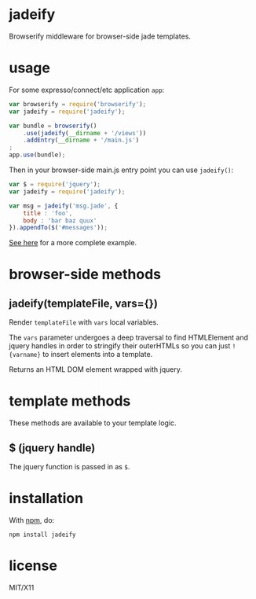 jadeify
=======

Browserify middleware for browser-side jade templates.

usage
=====

For some expresso/connect/etc application `app`:

````javascript
var browserify = require('browserify');
var jadeify = require('jadeify');

var bundle = browserify()
    .use(jadeify(__dirname + '/views'))
    .addEntry(__dirname + '/main.js')
;
app.use(bundle);
````

Then in your browser-side main.js entry point you can use `jadeify()`:

````javascript
var $ = require('jquery');
var jadeify = require('jadeify');

var msg = jadeify('msg.jade', {
    title : 'foo',
    body : 'bar baz quux'
}).appendTo($('#messages'));
````

[See here](https://github.com/substack/node-jadeify/tree/master/example/simple)
for a more complete example.

browser-side methods
====================

jadeify(templateFile, vars={})
------------------------------

Render `templateFile` with `vars` local variables.

The `vars` parameter undergoes a deep traversal to find HTMLElement and jquery
handles in order to stringify their outerHTMLs so you can just `!{varname}` to
insert elements into a template.

Returns an HTML DOM element wrapped with jquery.

template methods
================

These methods are available to your template logic.

$ (jquery handle)
-----------------

The jquery function is passed in as `$`.

installation
============

With [npm](http://npmjs.org), do:

    npm install jadeify

license
=======

MIT/X11
